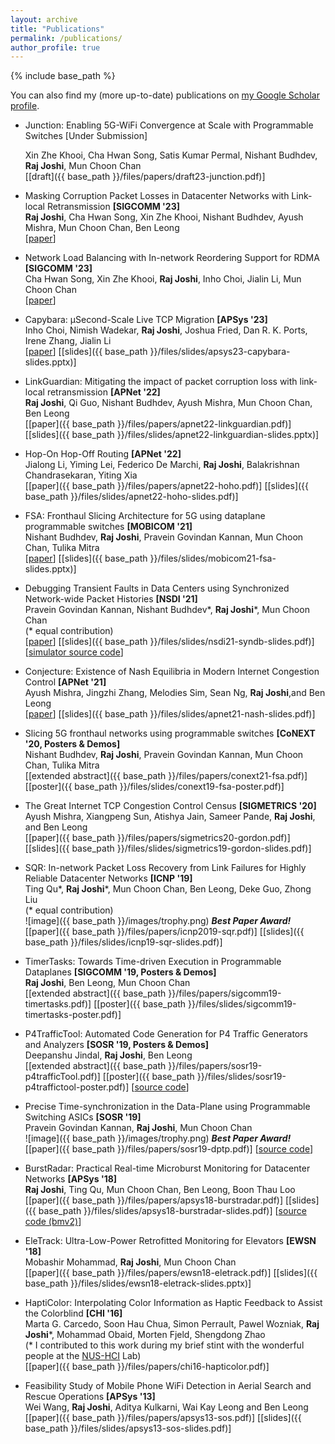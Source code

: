 ```yaml
---
layout: archive
title: "Publications"
permalink: /publications/
author_profile: true
---
```


<!-- {% if site.author.googlescholar %}
  You can also find my (more up-to-date) publications on <u><a href="{{site.author.googlescholar}}">my Google Scholar profile</a>.</u>
{% endif %} -->

{% include base_path %}

<!-- {% for post in site.publications reversed %}
  {% include archive-single.html %}
{% endfor %} -->


You can also find my (more up-to-date) publications on <a href="https://scholar.google.co.in/citations?user=2fCzwB8AAAAJ&hl=en" target="_blank">my Google Scholar profile</a>.

* Junction: Enabling 5G-WiFi Convergence at Scale with Programmable Switches 
  [Under Submission]   
  <!-- <span style="color:red">[Under Submission]</span>    -->
  Xin Zhe Khooi, Cha Hwan Song, Satis Kumar Permal, Nishant Budhdev, **Raj Joshi**, Mun Choon Chan   
  \[[draft]({{ base_path }}/files/papers/draft23-junction.pdf)\]
  <!-- <span style="color:red"><i>New</i></span> -->

* Masking Corruption Packet Losses in Datacenter Networks with Link-local
  Retransmission **[SIGCOMM '23]**
  <br>**Raj Joshi**, Cha Hwan Song, Xin Zhe Khooi, Nishant Budhdev, Ayush Mishra, Mun Choon Chan, Ben Leong  
  \[[paper](https://dl.acm.org/doi/pdf/10.1145/3603269.3604853)\]
  <!-- <span style="color:red"><i>New</i></span> -->

* Network Load Balancing with In-network Reordering Support for RDMA **[SIGCOMM '23]** 
  <br>Cha Hwan Song, Xin Zhe Khooi, **Raj Joshi**, Inho Choi, Jialin Li, Mun Choon Chan
  <br>\[[paper](https://dl.acm.org/doi/pdf/10.1145/3603269.3604849)\]
  <!-- <span style="color:red"><i>New</i></span> -->
  

* Capybara: µSecond-Scale Live TCP Migration **[APSys '23]**
  <br>Inho Choi, Nimish Wadekar, **Raj Joshi**, Joshua Fried, Dan R. K. Ports, Irene Zhang, Jialin Li
  <br>\[[paper](https://dl.acm.org/doi/pdf/10.1145/3609510.3609813)\]
  \[[slides]({{ base_path }}/files/slides/apsys23-capybara-slides.pptx)\]
  <!-- <span style="color:red"><i>New</i></span> -->
  

* LinkGuardian: Mitigating the impact of packet corruption loss with link-local retransmission **[APNet '22]**  
  **Raj Joshi**, Qi Guo, Nishant Budhdev, Ayush Mishra, Mun Choon Chan, Ben Leong  
  \[[paper]({{ base_path }}/files/papers/apnet22-linkguardian.pdf)\] 
  \[[slides]({{ base_path }}/files/slides/apnet22-linkguardian-slides.pptx)\]

* Hop-On Hop-Off Routing **[APNet '22]**   
  Jialong Li, Yiming Lei, Federico De Marchi, **Raj Joshi**, Balakrishnan Chandrasekaran, Yiting Xia  
  \[[paper]({{ base_path }}/files/papers/apnet22-hoho.pdf)\]
  \[[slides]({{ base_path }}/files/slides/apnet22-hoho-slides.pdf)\]

* FSA: Fronthaul Slicing Architecture for 5G using dataplane programmable switches **[MOBICOM '21]**   
  Nishant Budhdev, **Raj Joshi**, Pravein Govindan Kannan, Mun Choon Chan, Tulika Mitra  
  \[[paper](https://dl.acm.org/doi/10.1145/3447993.3483247?cid=82658740957)\]
  \[[slides]({{ base_path }}/files/slides/mobicom21-fsa-slides.pptx)\]

* Debugging Transient Faults in Data Centers using Synchronized Network-wide Packet Histories **[NSDI '21]**   
  Pravein Govindan Kannan, Nishant Budhdev\*, **Raj Joshi**\*, Mun Choon Chan  
  (* equal contribution)  
  \[[paper](https://www.usenix.org/system/files/nsdi21-kannan.pdf)\]
  \[[slides]({{ base_path }}/files/slides/nsdi21-syndb-slides.pdf)\]
  \[[simulator source code](https://github.com/rajkiranjoshi/syndb-sim)\]

* Conjecture: Existence of Nash Equilibria in Modern Internet Congestion Control **[APNet '21]**  
  Ayush Mishra, Jingzhi Zhang, Melodies Sim, Sean Ng, **Raj Joshi**,and Ben Leong   
  \[[paper](https://dl.acm.org/doi/pdf/10.1145/3469393.3469397)\]
  \[[slides]({{ base_path }}/files/slides/apnet21-nash-slides.pdf)\]

* Slicing 5G fronthaul networks using programmable switches **[CoNEXT '20, Posters & Demos]**  
  Nishant Budhdev, **Raj Joshi**, Pravein Govindan Kannan, Mun Choon Chan, Tulika Mitra  
  \[[extended abstract]({{ base_path }}/files/papers/conext21-fsa.pdf)\]
  \[[poster]({{ base_path }}/files/slides/conext19-fsa-poster.pdf)\]

* The Great Internet TCP Congestion Control Census **[SIGMETRICS '20]**  
  Ayush Mishra, Xiangpeng Sun, Atishya Jain, Sameer Pande, **Raj Joshi**, and Ben Leong  
  \[[paper]({{ base_path }}/files/papers/sigmetrics20-gordon.pdf)\] \[[slides]({{ base_path }}/files/slides/sigmetrics19-gordon-slides.pdf)\]

* SQR: In-network Packet Loss Recovery from Link Failures for Highly Reliable Datacenter Networks **[ICNP '19]**  
  Ting Qu\*, **Raj Joshi**\*, Mun Choon Chan, Ben Leong, Deke Guo, Zhong Liu   
  (* equal contribution)   
  ![image]({{ base_path }}/images/trophy.png) ***Best Paper Award!***  
  \[[paper]({{ base_path }}/files/papers/icnp2019-sqr.pdf)\] \[[slides]({{ base_path }}/files/slides/icnp19-sqr-slides.pdf)\]

* TimerTasks: Towards Time-driven Execution in Programmable Dataplanes **[SIGCOMM '19, Posters & Demos]**  
  **Raj Joshi**, Ben Leong, Mun Choon Chan  
  \[[extended abstract]({{ base_path }}/files/papers/sigcomm19-timertasks.pdf)\]  \[[poster]({{ base_path }}/files/slides/sigcomm19-timertasks-poster.pdf)\]

* P4TrafficTool: Automated Code Generation for P4 Traffic Generators and Analyzers **[SOSR '19, Posters & Demos]**  
  Deepanshu Jindal, **Raj Joshi**, Ben Leong  
  \[[extended abstract]({{ base_path }}/files/papers/sosr19-p4trafficTool.pdf)\]
  \[[poster]({{ base_path }}/files/slides/sosr19-p4traffictool-poster.pdf)\]
  \[[source code](https://github.com/NUS-SNL/p4-traffictool)\]


* Precise Time-synchronization in the Data-Plane using Programmable Switching ASICs **[SOSR '19]**  
  Pravein Govindan Kannan, **Raj Joshi**, Mun Choon Chan  
  ![image]({{ base_path }}/images/trophy.png) ***Best Paper Award!***  
  \[[paper]({{ base_path }}/files/papers/sosr19-dptp.pdf)\]
  \[[source code](https://github.com/praveingk/DPTP)\]

* BurstRadar: Practical Real-time Microburst Monitoring for Datacenter Networks **[APSys '18]**  
  **Raj Joshi**, Ting Qu, Mun Choon Chan, Ben Leong, Boon Thau Loo  
  \[[paper]({{ base_path }}/files/papers/apsys18-burstradar.pdf)\]
  \[[slides]({{ base_path }}/files/slides/apsys18-burstradar-slides.pdf)\]
  \[[source code (bmv2)](https://github.com/harshgondaliya/burstradar)\]

* EleTrack: Ultra-Low-Power Retrofitted Monitoring for Elevators **[EWSN '18]**  
  Mobashir Mohammad, **Raj Joshi**, Mun Choon Chan  
  \[[paper]({{ base_path }}/files/papers/ewsn18-eletrack.pdf)\]
  \[[slides]({{ base_path }}/files/slides/ewsn18-eletrack-slides.pptx)\]

* HaptiColor: Interpolating Color Information as Haptic Feedback to Assist the Colorblind **[CHI '16]**  
  Marta G. Carcedo, Soon Hau Chua, Simon Perrault, Pawel Wozniak, **Raj Joshi***, Mohammad Obaid, Morten Fjeld, Shengdong Zhao  
  (\* I contributed to this work during my brief stint with the wonderful people at the [NUS-HCI](https://www.nus-hci.org/) Lab)  
  \[[paper]({{ base_path }}/files/papers/chi16-hapticolor.pdf)\]

* Feasibility Study of Mobile Phone WiFi Detection in Aerial Search and Rescue Operations **[APSys '13]**  
  Wei Wang, **Raj Joshi**, Aditya Kulkarni, Wai Kay Leong and Ben Leong  
  \[[paper]({{ base_path }}/files/papers/apsys13-sos.pdf)\]
  \[[slides]({{ base_path }}/files/slides/apsys13-sos-slides.pdf)\]
